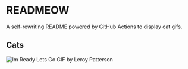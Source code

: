# READMEOW

A self-rewriting README powered by GitHub Actions to display cat gifs.

## Cats

![Im Ready Lets Go GIF by Leroy Patterson](https://media4.giphy.com/media/CjmvTCZf2U3p09Cn0h/200.gif?cid=9acd02dabsp2cnajvcqdu5x929wfbxjsypdh5mxpjq8rvavo&ep=v1_gifs_search&rid=200.gif&ct=g)
